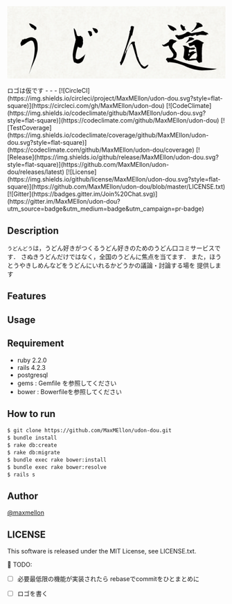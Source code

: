 <p align="center">
  <img src="./public/logo.png">
</p>
ロゴは仮です
- - -
[![CircleCI](https://img.shields.io/circleci/project/MaxMEllon/udon-dou.svg?style=flat-square)](https://circleci.com/gh/MaxMEllon/udon-dou)
[![CodeClimate](https://img.shields.io/codeclimate/github/MaxMEllon/udon-dou.svg?style=flat-square)](https://codeclimate.com/github/MaxMEllon/udon-dou)
[![TestCoverage](https://img.shields.io/codeclimate/coverage/github/MaxMEllon/udon-dou.svg?style=flat-square)](https://codeclimate.com/github/MaxMEllon/udon-dou/coverage)
[![Release](https://img.shields.io/github/release/MaxMEllon/udon-dou.svg?style=flat-square)](https://github.com/MaxMEllon/udon-dou/releases/latest)
[![License](https://img.shields.io/github/license/MaxMEllon/udon-dou.svg?style=flat-square)](https://github.com/MaxMEllon/udon-dou/blob/master/LICENSE.txt)
[![Gitter](https://badges.gitter.im/Join%20Chat.svg)](https://gitter.im/MaxMEllon/udon-dou?utm_source=badge&utm_medium=badge&utm_campaign=pr-badge)

## Description

`うどんどう`は，うどん好きがつくるうどん好きのためのうどん口コミサービスです．
さぬきうどんだけではなく，全国のうどんに焦点を当てます．
また，ほうとうやきしめんなどをうどんにいれるかどうかの議論・討論する場を
提供します

## Features

## Usage

## Requirement

- ruby  2.2.0
- rails 4.2.3
- postgresql
- gems  : Gemfile を参照してください
- bower : Bowerfileを参照してください

## How to run

```sh
$ git clone https://github.com/MaxMEllon/udon-dou.git
$ bundle install
$ rake db:create
$ rake db:migrate
$ bundle exec rake bower:install
$ bundle exec rake bower:resolve
$ rails s
```

## Author

[@maxmellon](https://github.com/MaxMEllon)

## LICENSE

This software is released under the MIT License, see LICENSE.txt.

:memo: TODO:

- [ ] 必要最低限の機能が実装されたら rebaseでcommitをひとまとめに
- [ ] ロゴを書く

